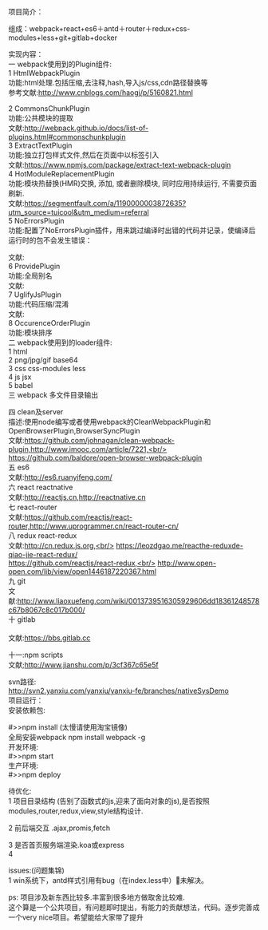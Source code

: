
项目简介：

组成：webpack+react+es6＋antd＋router＋redux+css-modules+less+git+gitlab+docker<br/>

实现内容：<br/>
一 webpack使用到的Plugin组件:<br/>
1 HtmlWebpackPlugin<br/>
功能:html处理.包括压缩,去注释,hash,导入js/css,cdn路径替换等<br/>
参考文献:http://www.cnblogs.com/haogj/p/5160821.html<br/>

2 CommonsChunkPlugin<br/>
功能:公共模块的提取<br/>
文献:http://webpack.github.io/docs/list-of-plugins.html#commonschunkplugin<br/>
3 ExtractTextPlugin<br/>
功能:独立打包样式文件,然后在页面中以<link>标签引入<br/>
文献:https://www.npmjs.com/package/extract-text-webpack-plugin<br/>
4 HotModuleReplacementPlugin<br/>
功能:模块热替换(HMR)交换, 添加, 或者删除模块, 同时应用持续运行, 不需要页面刷新.<br/>
文献:https://segmentfault.com/a/1190000003872635?utm_source=tuicool&utm_medium=referral<br/>
5 NoErrorsPlugin<br/>
功能:配置了NoErrorsPlugin插件，用来跳过编译时出错的代码并记录，使编译后运行时的包不会发生错误：<br/>

文献:<br/>
6 ProvidePlugin<br/>
功能:全局别名<br/>
文献:<br/>
7 UglifyJsPlugin<br/>
功能:代码压缩/混淆<br/>
文献:<br/>
8 OccurenceOrderPlugin<br/>
功能:模块排序<br/>
二 webpack使用到的loader组件:<br/>
1 html<br/>
2 png/jpg/gif base64<br/>
3 css css-modules less<br/>
4 js jsx<br/>
5 babel<br/>
三 webpack 多文件目录输出<br/>

四 clean及server<br/>
 描述:使用node编写或者使用webpack的CleanWebpackPlugin和OpenBrowserPlugin,BrowserSyncPlugin<br/>
 文献:https://github.com/johnagan/clean-webpack-plugin,http://www.imooc.com/article/7221,<br/>
 https://github.com/baldore/open-browser-webpack-plugin<br/>
五 es6<br/>
文献:http://es6.ruanyifeng.com/<br/>
六 react reactnative<br/>
文献:http://reactjs.cn,http://reactnative.cn<br/>
七  react-router<br/>
文献:https://github.com/reactjs/react-router,http://www.uprogrammer.cn/react-router-cn/<br/>
八  redux react-redux<br/>
文献:http://cn.redux.js.org,<br/>
    https://leozdgao.me/reacthe-reduxde-qiao-jie-react-redux/<br/>
    https://github.com/reactjs/react-redux,<br/>
    http://www.open-open.com/lib/view/open1446187220367.html<br/>
九  git<br/>
文献:http://www.liaoxuefeng.com/wiki/0013739516305929606dd18361248578c67b8067c8c017b000/<br/>
十  gitlab<br/><br/>
文献:https://bbs.gitlab.cc<br/>

十一:npm scripts<br/>
文献;http://www.jianshu.com/p/3cf367c65e5f<br/>


svn路径:<br/>
http://svn2.yanxiu.com/yanxiu/yanxiu-fe/branches/nativeSysDemo<br/>
项目运行：<br/>
安装依赖包:<br/>

#>>npm install  (太慢请使用淘宝镜像)<br/>
全局安装webpack npm install webpack -g <br/>
开发环境:<br/>
#>>npm start<br/>
生产环境:<br/>
#>>npm deploy<br/>

待优化:<br/>
1 项目目录结构 (告别了函数式的js,迎来了面向对象的js),是否按照modules,router,redux,view,style结构设计.<br/>

2 前后端交互 .ajax,promis,fetch<br/>

3 是否首页服务端渲染.koa或express<br/>
4

issues:(问题集锦)<br/>
1 win系统下，antd样式引用有bug（在index.less中）未解决。<br/>



ps: 项目涉及新东西比较多.丰富到很多地方做取舍比较难.<br/>
这个算是一个公共项目，有问题即时提出，有能力的贡献想法，代码。逐步完善成一个very nice项目。希望能给大家带了提升<br/>
